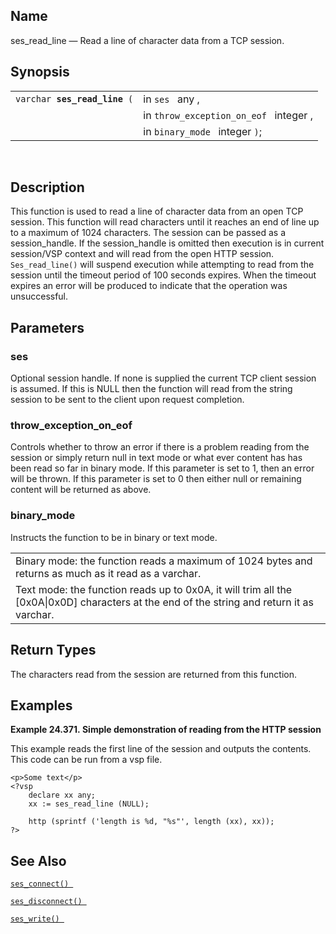 <div>

<div>

</div>

<div>

## Name

ses_read_line — Read a line of character data from a TCP session.

</div>

<div>

## Synopsis

<div>

|                                   |                                        |
|-----------------------------------|----------------------------------------|
| `varchar `**`ses_read_line`**` (` | in `ses ` any ,                        |
|                                   | in `throw_exception_on_eof ` integer , |
|                                   | in `binary_mode ` integer `)`;         |

<div>

 

</div>

</div>

</div>

<div>

## Description

This function is used to read a line of character data from an open TCP
session. This function will read characters until it reaches an end of
line up to a maximum of 1024 characters. The session can be passed as a
session_handle. If the session_handle is omitted then execution is in
current session/VSP context and will read from the open HTTP session.
`Ses_read_line()` will suspend execution while attempting to read from
the session until the timeout period of 100 seconds expires. When the
timeout expires an error will be produced to indicate that the operation
was unsuccessful.

</div>

<div>

## Parameters

<div>

### ses

Optional session handle. If none is supplied the current TCP client
session is assumed. If this is NULL then the function will read from the
string session to be sent to the client upon request completion.

</div>

<div>

### throw_exception_on_eof

Controls whether to throw an error if there is a problem reading from
the session or simply return null in text mode or what ever content has
has been read so far in binary mode. If this parameter is set to 1, then
an error will be thrown. If this parameter is set to 0 then either null
or remaining content will be returned as above.

</div>

<div>

### binary_mode

Instructs the function to be in binary or text mode.

|                                                                                                                                             |
|---------------------------------------------------------------------------------------------------------------------------------------------|
| Binary mode: the function reads a maximum of 1024 bytes and returns as much as it read as a varchar.                                        |
| Text mode: the function reads up to 0x0A, it will trim all the \[0x0A\|0x0D\] characters at the end of the string and return it as varchar. |

</div>

</div>

<div>

## Return Types

The characters read from the session are returned from this function.

</div>

<div>

## Examples

<div>

**Example 24.371. Simple demonstration of reading from the HTTP
session**

<div>

This example reads the first line of the session and outputs the
contents. This code can be run from a vsp file.

``` screen
<p>Some text</p>
<?vsp
    declare xx any;
    xx := ses_read_line (NULL);

    http (sprintf ('length is %d, "%s"', length (xx), xx));
?>
```

</div>

</div>

  

</div>

<div>

## See Also

<a href="fn_ses_connect.html" class="link" title="ses_connect"><code
class="function">ses_connect() </code></a>

<a href="fn_ses_disconnect.html" class="link"
title="ses_disconnect"><code
class="function">ses_disconnect() </code></a>

<a href="fn_ses_write.html" class="link" title="ses_write"><code
class="function">ses_write() </code></a>

</div>

</div>
